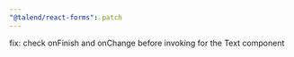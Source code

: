 ```yaml
---
"@talend/react-forms": patch
---
```


fix: check onFinish and onChange before invoking for the Text component
